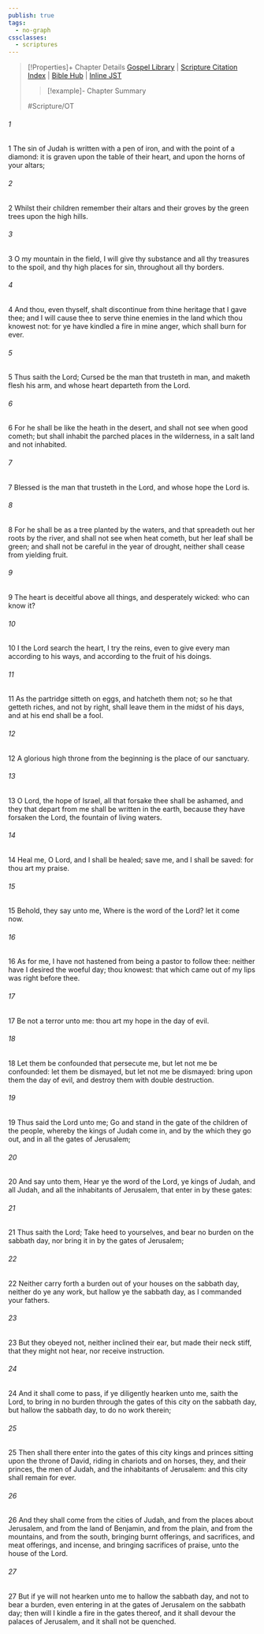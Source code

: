 ```yaml
---
publish: true
tags:
  - no-graph
cssclasses:
  - scriptures
---
```

>[!Properties]+ Chapter Details
>[Gospel Library](https://churchofjesuschrist.org/study/scriptures/ot/jer/17?lang=eng)    |    [Scripture Citation Index](https://scriptures.byu.edu/#07c11::c07c11)    |    [Bible Hub](https://biblehub.com/jeremiah/17.htm)    |    [Inline JST](https://scripturetoolbox.com/html/ic/Jeremiah/17.html)
>>[!example]- Chapter Summary
>> 
> 
>
>#Scripture/OT
###### 1
1 The sin of Judah is written with a pen of iron, and with the point of a diamond: it is graven upon the table of their heart, and upon the horns of your altars;
###### 2
2 Whilst their children remember their altars and their groves by the green trees upon the high hills.
###### 3
3 O my mountain in the field, I will give thy substance and all thy treasures to the spoil, and thy high places for sin, throughout all thy borders.
###### 4
4 And thou, even thyself, shalt discontinue from thine heritage that I gave thee; and I will cause thee to serve thine enemies in the land which thou knowest not: for ye have kindled a fire in mine anger, which shall burn for ever.
###### 5
5 Thus saith the Lord; Cursed be the man that trusteth in man, and maketh flesh his arm, and whose heart departeth from the Lord.
###### 6
6 For he shall be like the heath in the desert, and shall not see when good cometh; but shall inhabit the parched places in the wilderness, in a salt land and not inhabited.
###### 7
7 Blessed is the man that trusteth in the Lord, and whose hope the Lord is.
###### 8
8 For he shall be as a tree planted by the waters, and that spreadeth out her roots by the river, and shall not see when heat cometh, but her leaf shall be green; and shall not be careful in the year of drought, neither shall cease from yielding fruit.
###### 9
9 The heart is deceitful above all things, and desperately wicked: who can know it?
###### 10
10 I the Lord search the heart, I try the reins, even to give every man according to his ways, and according to the fruit of his doings.
###### 11
11 As the partridge sitteth on eggs, and hatcheth them not; so he that getteth riches, and not by right, shall leave them in the midst of his days, and at his end shall be a fool.
###### 12
12 A glorious high throne from the beginning is the place of our sanctuary.
###### 13
13 O Lord, the hope of Israel, all that forsake thee shall be ashamed, and they that depart from me shall be written in the earth, because they have forsaken the Lord, the fountain of living waters.
###### 14
14 Heal me, O Lord, and I shall be healed; save me, and I shall be saved: for thou art my praise.
###### 15
15 Behold, they say unto me, Where is the word of the Lord? let it come now.
###### 16
16 As for me, I have not hastened from being a pastor to follow thee: neither have I desired the woeful day; thou knowest: that which came out of my lips was right before thee.
###### 17
17 Be not a terror unto me: thou art my hope in the day of evil.
###### 18
18 Let them be confounded that persecute me, but let not me be confounded: let them be dismayed, but let not me be dismayed: bring upon them the day of evil, and destroy them with double destruction.
###### 19
19 Thus said the Lord unto me; Go and stand in the gate of the children of the people, whereby the kings of Judah come in, and by the which they go out, and in all the gates of Jerusalem;
###### 20
20 And say unto them, Hear ye the word of the Lord, ye kings of Judah, and all Judah, and all the inhabitants of Jerusalem, that enter in by these gates:
###### 21
21 Thus saith the Lord; Take heed to yourselves, and bear no burden on the sabbath day, nor bring it in by the gates of Jerusalem;
###### 22
22 Neither carry forth a burden out of your houses on the sabbath day, neither do ye any work, but hallow ye the sabbath day, as I commanded your fathers.
###### 23
23 But they obeyed not, neither inclined their ear, but made their neck stiff, that they might not hear, nor receive instruction.
###### 24
24 And it shall come to pass, if ye diligently hearken unto me, saith the Lord, to bring in no burden through the gates of this city on the sabbath day, but hallow the sabbath day, to do no work therein;
###### 25
25 Then shall there enter into the gates of this city kings and princes sitting upon the throne of David, riding in chariots and on horses, they, and their princes, the men of Judah, and the inhabitants of Jerusalem: and this city shall remain for ever.
###### 26
26 And they shall come from the cities of Judah, and from the places about Jerusalem, and from the land of Benjamin, and from the plain, and from the mountains, and from the south, bringing burnt offerings, and sacrifices, and meat offerings, and incense, and bringing sacrifices of praise, unto the house of the Lord.
###### 27
27 But if ye will not hearken unto me to hallow the sabbath day, and not to bear a burden, even entering in at the gates of Jerusalem on the sabbath day; then will I kindle a fire in the gates thereof, and it shall devour the palaces of Jerusalem, and it shall not be quenched.
